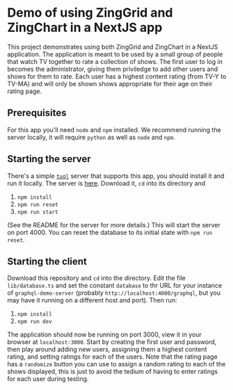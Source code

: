 # Demo of using ZingGrid and ZingChart in a NextJS app

This project demonstrates using both ZingGrid and ZingChart in a NextJS application.
The application is meant to be used by a small group of people that watch TV together
to rate a collection of shows. The first user to log in becomes the administrator,
giving them priviledge to add other users and shows for them to rate. Each user has
a highest content rating (from TV-Y to TV-MA) and will only be shown shows appropriate 
for their age on their rating page.

## Prerequisites

For this app you'll need `node` and `npm` installed. We recommend running the server
locally, it will require `python` as well as `node` and `npm`.

## Starting the server

There's a simple [`tuql`](https://github.com/bradleyboy/tuql) server that supports this
app, you should install it and run it locally. The server is [here](https://github.com/zinggrid-demos/graphql-demo-server).
Download it, `cd` into its directory and 

1. `npm install`
2. `npm run reset`
3. `npm run start`

(See the README for the server for more details.)
This will start the server on port 4000. You can reset the database to its initial state with `npm run reset`.

## Starting the client

Download this repository and `cd` into the directory. Edit the file `lib/database.ts` and set the constant `database`
to thr URL for your instance of `graphql-demo-server` (probably `http://localhost:4000/graphql`, but you may have it 
running on a different host and port). Then run:

1. `npm install`
2. `npm run dev`

The application should now be running on port 3000, view it in your browser at `localhost:3000`. Start by creating the
first user and password, then play around adding new users, assigning them a highest content rating, and setting ratings
for each of the users. Note that the rating page has a `randomize` button you can use to assign a random rating to each
of the shows displayed, this is just to avoid the tedium of having to enter ratings for each user during testing.
